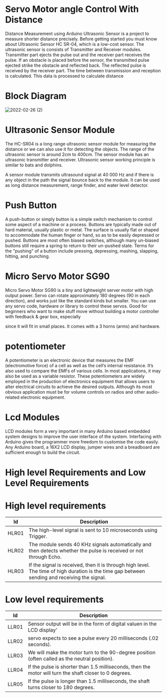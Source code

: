 # Servo Motor angle Control With Distance

Distance Measurement using Arduino Ultrasonic Sensor is a project to measure shorter distance precisely. 
Before getting started you must know about Ultrasonic Sensor HC SR-04, which is a low-cost sensor. The ultrasonic
 sensor is consists of Transmitter and Receiver modules. Transmitter part ejects the pulse out and the receiver part receives the pulse. 
If an obstacle is placed before the sensor, the transmitted pulse ejected strike the obstacle and reflected back.
 The reflected pulse is received by the receiver part. The time between transmission and reception is calculated. 
This data is processed to calculate distance

# Block Diagram
![2022-02-26 (2)](https://user-images.githubusercontent.com/98897256/155836916-a0587b67-eb00-41ad-adf1-37b6d478c5a2.png)




# Ultrasonic Sensor Module 
The HC-SR04 is a long range ultrasonic sensor module for measuring the distance or we can also use it for detecting the objects. 
The range of the ultrasonic sensor is around 2cm to 400cm. The sensor module has an ultrasonic transmitter and receiver. 
Ultrasonic sensor working principle is similar to bats and dolphins.

A sensor module transmits ultrasound signal at 40 000 Hz and if there is any object in the path the signal bounce back to the module. 
It can be used as long distance measurement, range finder, and water level detector.

# Push Button
A push-button or simply button is a simple switch mechanism to control some aspect of a machine or a process. 
Buttons are typically made out of hard material, usually plastic or metal. The surface is usually flat or shaped to accommodate the 
human finger or hand, so as to be easily depressed or pushed. Buttons are most often biased switches, although many un-biased buttons 
still require a spring to return to their un-pushed state. Terms for the "pushing" of a button include pressing, depressing, mashing, slapping,
hitting, and punching.

# Micro Servo Motor SG90
Micro Servo Motor SG90 is a tiny and lightweight server motor with high output power. Servo can rotate approximately 180 degrees (90 in each direction), and works just like the standard kinds but smaller.
You can use any servo code, hardware or library to control these servos. Good for beginners who want to make stuff move without building a motor controller with feedback & gear box, especially 

since it will fit in small places. It comes with a 3 horns (arms) and hardware.

# potentiometer 
A potentiometer is an electronic device that measures the EMF (electromotive force) of a cell as well as the cell’s internal resistance. It’s also used to compare the EMFs of various cells.
In most applications, it may also be used as a variable resistor. These potentiometers are widely employed in the production of electronics equipment that allows users to alter electrical circuits 
to achieve the desired outputs. Although its most obvious application must be for volume controls on radios and other audio-related electronic equipment.

# Lcd Modules
LCD modules form a very important in many Arduino based embedded system designs to improve the user interface of the system. Interfacing with Arduino gives the programmer more freedom to customise the 
code easily. Any Arduino board, a 16X2 LCD display, jumper wires and a breadboard are sufficient enough to build the circuit.

# High level Requirements and Low Level Requirements 
# High level requirements
| Id    | Description |
| ---   |    ---      |
|  HLR01 |The high-level signal is sent to 10 microseconds using Trigger.|
|  HLR02 |The module sends 40 KHz signals automatically and then detects whether the pulse is received or not through Echo.|
|  HLR03 |If the signal is received, then it is through high level. The time of high duration is the time gap between sending and receiving the signal.|


# Low level requirements
| Id    | Description |
| ---   |    ---      |
| LLR01 | Sensor output will be in the form of digital valuen in the LCD display'|
| LLR02 | servo expects to see a pulse every 20 milliseconds (.02 seconds).
| LLR03	| We will make the motor turn to the 90-degree position (often called as the neutral position).|
| LLR04 | If the pulse is shorter than 1.5 milliseconds, then the motor will turn the shaft closer to 0 degrees. |
| LLR05 | If the pulse is longer than 1.5 milliseconds, the shaft turns closer to 180 degrees.|





	
